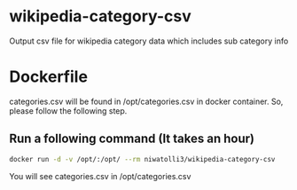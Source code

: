 # wikipedia-category-csv
Output csv file for wikipedia category data which includes sub category info

# Dockerfile

categories.csv will be found in /opt/categories.csv in docker container.
So, please follow the following step.

## Run a following command (It takes an hour)
```bash
docker run -d -v /opt/:/opt/ --rm niwatolli3/wikipedia-category-csv
```

You will see categories.csv in /opt/categories.csv


